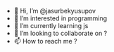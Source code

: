 - 👋 Hi, I’m @jasurbekyusupov
- 👀 I’m interested in programming
- 🌱 I’m currently learning js
- 💞️ I’m looking to collaborate on ?
- 📫 How to reach me ?

<!---
jasurbekyusupov/jasurbekyusupov is a ✨ special ✨ repository because its `README.md` (this file) appears on your GitHub profile.
You can click the Preview link to take a look at your changes.
--->
